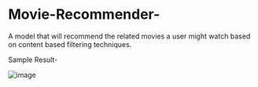 # Movie-Recommender-
A model that will recommend the related movies a user might watch based on content based filtering techniques. 

Sample Result-

![image](https://user-images.githubusercontent.com/54230812/97074789-f4ef4800-1602-11eb-9d76-bcd1ed042f32.png)
